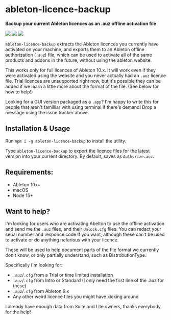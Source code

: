 # ableton-licence-backup

**Backup your current Ableton licences as an .auz offline activation file**

![](https://img.shields.io/npm/dt/@stonegray/ableton-licence-backup) ![](https://img.shields.io/github/languages/code-size/stonegray/ableton-licence-backup) ![](https://img.shields.io/github/license/stonegray/ableton-licence-backup)

`ableton-licence-backup` extracts the Ableton licences you currently have activated on your machine, and exports them to an Ableton offline authorization (`.auz`) file, which can be used to activate all of the same products and addons in the future, without using the ableton website.

This works only for full licences of Ableton 10.x. It will work even if they were activated using the website and you never actually had an `.auz` licence file. Trial licences are unsupported right now, but it's possible they can be added if we learn a little more about the format of the file. (See below for how to help!)

Looking for a GUI version packaged as a `.app`? I'm happy to write this for people that aren't familliar with using terminal if there's demand! Drop a message using the issue tracker above.

## Installation & Usage

Run `npm i -g ableton-licence-backup` to install the utility.

Type `ableton-licence-backup` to export the licence files for the latest version into your current directory. By default, saves as `Authorize.auz`.

## Requirements:

  - Ableton 10x+
  - macOS 
  - Node 15+

## Want to help?

I'm looking for users who are activating Abelton to use the offline activation and send me the `.auz` files, and their `Unlock.cfg` files. You can redact your serial number and responce code if you want, although these can't be used to activate or do anything nefarious with your licence. 

These will be used to help document parts of the file format we currently don't know, or only partially understand, such as DistrobutionType.

Specifically I'm looking for:
  - `.auz`/`.cfg` from a Trial or time limited installation
  - `.auz`/`.cfg` from Intro or Standard (I only need the first line of the .auz for these)
  - `.auz`/`.cfg` from Ableton 9.x
  - Any other weird licence files you might have kicking around

I already have enough data from Suite and Lite owners, thanks everybody for the help!
  
